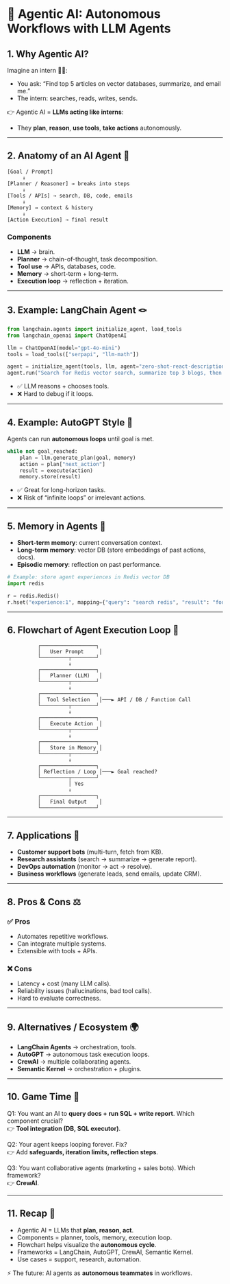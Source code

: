 # 🤖 Agentic AI: Autonomous Workflows with LLM Agents  

## 1. Why Agentic AI?  

Imagine an intern 🧑‍💻:  
- You ask: “Find top 5 articles on vector databases, summarize, and email me.”  
- The intern: searches, reads, writes, sends.  

👉 Agentic AI = **LLMs acting like interns**:  
- They **plan**, **reason**, **use tools**, **take actions** autonomously.  

---  

## 2. Anatomy of an AI Agent 🧩  

```
[Goal / Prompt]  
     ↓  
[Planner / Reasoner] → breaks into steps  
     ↓  
[Tools / APIs] → search, DB, code, emails  
     ↓  
[Memory] → context & history  
     ↓  
[Action Execution] → final result
```  

### Components  
- **LLM** → brain.  
- **Planner** → chain-of-thought, task decomposition.  
- **Tool use** → APIs, databases, code.  
- **Memory** → short-term + long-term.  
- **Execution loop** → reflection + iteration.  

---  

## 3. Example: LangChain Agent 🪢  

```python
from langchain.agents import initialize_agent, load_tools
from langchain_openai import ChatOpenAI

llm = ChatOpenAI(model="gpt-4o-mini")
tools = load_tools(["serpapi", "llm-math"])

agent = initialize_agent(tools, llm, agent="zero-shot-react-description", verbose=True)
agent.run("Search for Redis vector search, summarize top 3 blogs, then compute 2*7.")
```  

- ✅ LLM reasons + chooses tools.  
- ❌ Hard to debug if it loops.  

---  

## 4. Example: AutoGPT Style 🔄  

Agents can run **autonomous loops** until goal is met.  

```python
while not goal_reached:
    plan = llm.generate_plan(goal, memory)
    action = plan["next_action"]
    result = execute(action)
    memory.store(result)
```  

- ✅ Great for long-horizon tasks.  
- ❌ Risk of “infinite loops” or irrelevant actions.  

---  

## 5. Memory in Agents 🧠  

- **Short-term memory**: current conversation context.  
- **Long-term memory**: vector DB (store embeddings of past actions, docs).  
- **Episodic memory**: reflection on past performance.  

```python
# Example: store agent experiences in Redis vector DB
import redis

r = redis.Redis()
r.hset("experience:1", mapping={"query": "search redis", "result": "found docs"})
```  

---  

## 6. Flowchart of Agent Execution Loop 🔄  

```
          ┌──────────────────┐
          │   User Prompt     │
          └─────────┬────────┘
                    ↓
          ┌──────────────────┐
          │   Planner (LLM)   │
          └─────────┬────────┘
                    ↓
          ┌──────────────────┐
          │  Tool Selection   │───► API / DB / Function Call
          └─────────┬────────┘
                    ↓
          ┌──────────────────┐
          │   Execute Action  │
          └─────────┬────────┘
                    ↓
          ┌──────────────────┐
          │   Store in Memory │
          └─────────┬────────┘
                    ↓
          ┌──────────────────┐
          │ Reflection / Loop │───► Goal reached?  
          └─────────┬────────┘
                    │ Yes
                    ↓
          ┌──────────────────┐
          │   Final Output    │
          └──────────────────┘
```  

---  

## 7. Applications 🚀  

- **Customer support bots** (multi-turn, fetch from KB).  
- **Research assistants** (search → summarize → generate report).  
- **DevOps automation** (monitor → act → resolve).  
- **Business workflows** (generate leads, send emails, update CRM).  

---  

## 8. Pros & Cons ⚖️  

### ✅ Pros  
- Automates repetitive workflows.  
- Can integrate multiple systems.  
- Extensible with tools + APIs.  

### ❌ Cons  
- Latency + cost (many LLM calls).  
- Reliability issues (hallucinations, bad tool calls).  
- Hard to evaluate correctness.  

---  

## 9. Alternatives / Ecosystem 🌍  

- **LangChain Agents** → orchestration, tools.  
- **AutoGPT** → autonomous task execution loops.  
- **CrewAI** → multiple collaborating agents.  
- **Semantic Kernel** → orchestration + plugins.  

---  

## 10. Game Time 🎲  

Q1: You want an AI to **query docs + run SQL + write report**. Which component crucial?  
👉 **Tool integration (DB, SQL executor)**.  

Q2: Your agent keeps looping forever. Fix?  
👉 Add **safeguards, iteration limits, reflection steps**.  

Q3: You want collaborative agents (marketing + sales bots). Which framework?  
👉 **CrewAI**.  

---  

## 11. Recap 🎉  

- Agentic AI = LLMs that **plan, reason, act**.  
- Components = planner, tools, memory, execution loop.  
- Flowchart helps visualize the **autonomous cycle**.  
- Frameworks = LangChain, AutoGPT, CrewAI, Semantic Kernel.  
- Use cases = support, research, automation.  

⚡ The future: AI agents as **autonomous teammates** in workflows.  
